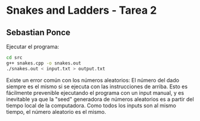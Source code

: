 # Snakes and Ladders - Tarea 2
## Sebastian Ponce

Ejecutar el programa:
```sh
cd src
g++ snakes.cpp -o snakes.out
./snakes.out < input.txt > output.txt
```

Existe un error común con los números aleatorios: El número del dado siempre es el mismo si se ejecuta con las instrucciones de arriba.
Esto es fácilmente prevenible ejecutando el programa con un input manual, y es inevitable ya que la "seed" generadora de números
aleatorios es a partir del tiempo local de la computadora. Como todos los inputs son al mismo tiempo, el número aleatorio es el mismo.
